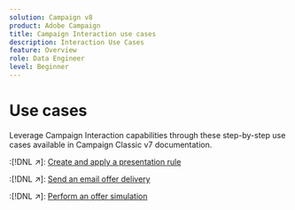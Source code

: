 ```yaml
---
solution: Campaign v8
product: Adobe Campaign
title: Campaign Interaction use cases
description: Interaction Use Cases
feature: Overview
role: Data Engineer
level: Beginner
---
```

# Use cases

Leverage Campaign Interaction capabilities through these step-by-step use cases available in Campaign Classic v7 documentation.

:[!DNL :arrow_upper_right:]: [Create and apply a presentation rule](https://experienceleague.adobe.com/docs/campaign-classic/using/managing-offers/case-study/presentation-rules.html)

:[!DNL :arrow_upper_right:]: [Send an email offer delivery](https://experienceleague.adobe.com/docs/campaign-classic/using/managing-offers/case-study/offers-on-an-outbound-channel.html)

:[!DNL :arrow_upper_right:]: [Perform an offer simulation](https://experienceleague.adobe.com/docs/campaign-classic/using/managing-offers/case-study/offers-on-an-outbound-channel.html)
